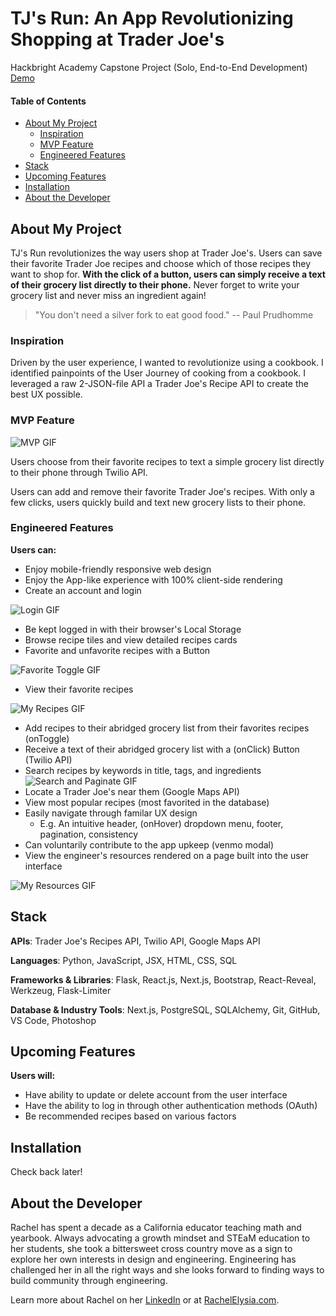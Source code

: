 # TJ's Run: An App Revolutionizing Shopping at Trader Joe's
Hackbright Academy Capstone Project (Solo, End-to-End Development)
[Demo](https://www.youtube.com/watch?v=cvMnSRZyeM4)



#### Table of Contents

  - [About My Project](#about-my-project)
    - [Inspiration](#inspiration)
    - [MVP Feature](#mvp-feature)
    - [Engineered Features](#engineered-features)
  - [Stack](#stack)
  - [Upcoming Features](#upcoming-features)
  - [Installation](#installation)
  - [About the Developer](#about-the-developer)
<!-- toc -->

## About My Project

TJ's Run revolutionizes the way users shop at Trader Joe's. Users can save their favorite Trader Joe recipes and choose which of those recipes they want to shop for. **With the click of a button, users can simply receive a text of their grocery list directly to their phone.** Never forget to write your grocery list and never miss an ingredient again!

> "You don't need a silver fork to eat good food."
>  -- Paul Prudhomme

### Inspiration

Driven by the user experience, I wanted to revolutionize using a cookbook. I identified painpoints of the User Journey of cooking from a cookbook. I leveraged a raw 2-JSON-file API a Trader Joe's Recipe API to create the best UX possible.

### MVP Feature

![MVP GIF](/static/img/MVPGif.gif)

Users choose from their favorite recipes to text a simple grocery list directly to their phone through Twilio API.

Users can add and remove their favorite Trader Joe's recipes. With only a few clicks, users quickly build and text new grocery lists to their phone.

### Engineered Features

**Users can:**
- Enjoy mobile-friendly responsive web design
- Enjoy the App-like experience with 100% client-side rendering
- Create an account and login

![Login GIF](/static/img/LoginGif.gif)
- Be kept logged in with their browser's Local Storage
- Browse recipe tiles and view detailed recipes cards
- Favorite and unfavorite recipes with a Button

![Favorite Toggle GIF](/static/img/FavoriteToggleGif.gif)
- View their favorite recipes

![My Recipes GIF](/static/img/MyRecipesGif.gif)
- Add recipes to their abridged grocery list from their favorites recipes (onToggle)
- Receive a text of their abridged grocery list with a (onClick) Button (Twilio API)
- Search recipes by keywords in title, tags, and ingredients
![Search and Paginate GIF](/static/img/SearchPaginateGif.gif)
- Locate a Trader Joe's near them (Google Maps API)
- View most popular recipes (most favorited in the database)
- Easily navigate through familar UX design
  - E.g. An intuitive header, (onHover) dropdown menu, footer, pagination, consistency
- Can voluntarily contribute to the app upkeep (venmo modal)
- View the engineer's resources rendered on a page built into the user interface

![My Resources GIF](/static/img/ResourcesGif.gif)

## Stack

**APIs**: Trader Joe's Recipes API, Twilio API, Google Maps API

**Languages**: Python, JavaScript, JSX, HTML, CSS, SQL

**Frameworks & Libraries**: Flask, React.js, Next.js, Bootstrap, React-Reveal, Werkzeug, Flask-Limiter

**Database & Industry Tools**: Next.js, PostgreSQL, SQLAlchemy, Git, GitHub, VS Code, Photoshop

## Upcoming Features

**Users will:**
- Have ability to update or delete account from the user interface
- Have the ability to log in through other authentication methods (OAuth)
- Be recommended recipes based on various factors

## Installation

Check back later!

## About the Developer

Rachel has spent a decade as a California educator teaching math
and yearbook. Always advocating a growth mindset and STEaM education to her students, she took a bittersweet cross country move as a sign to explore her own interests in design and engineering. Engineering has challenged her in all the right ways and she looks forward to finding ways to build community through engineering.

Learn more about Rachel on her [LinkedIn](https://www.linkedin.com/in/RachelElysia) or at [RachelElysia.com](https://www.rachelelysia.com).
